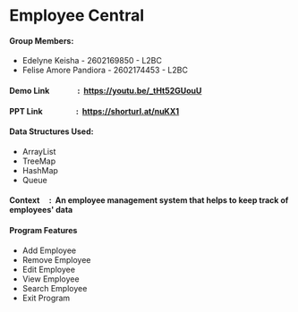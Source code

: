 # **Employee Central**

#### Group Members:
+ Edelyne Keisha - 2602169850 - L2BC
+ Felise Amore Pandiora - 2602174453 - L2BC

#### Demo Link &nbsp;&nbsp;&nbsp;&nbsp; &nbsp;&nbsp;&nbsp;&nbsp; &nbsp;&nbsp;&nbsp;&nbsp;: &nbsp;https://youtu.be/_tHt52GUouU
#### PPT Link &nbsp;&nbsp;&nbsp;&nbsp; &nbsp;&nbsp;&nbsp;&nbsp; &nbsp;&nbsp; &nbsp;&nbsp;&nbsp;&nbsp;: &nbsp;https://shorturl.at/nuKX1

#### Data Structures Used:
+ ArrayList
+ TreeMap
+ HashMap
+ Queue

#### Context &nbsp;&nbsp;&nbsp;&nbsp;: &nbsp;An employee management system that helps to keep track of employees' data

#### Program Features
+ Add Employee
+ Remove Employee
+ Edit Employee
+ View Employee
+ Search Employee
+ Exit Program


